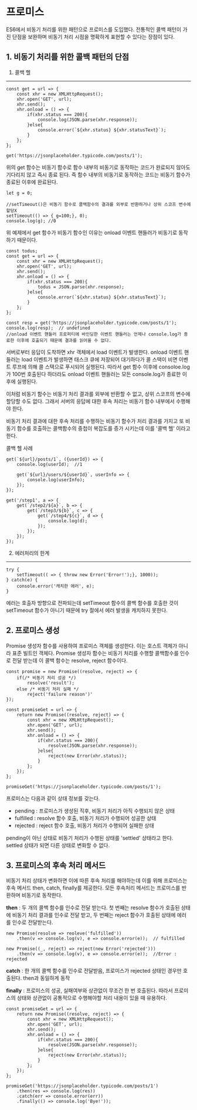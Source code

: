 # 프로미스
ES6에서 비동기 처리를 위한 패턴으로 프로미스를 도입했다. 전통적인 콜백 패턴이 가진 단점을 보완하며 비동기 처리 시점을 명확하게 표현할 수 있다는 장점이 있다.
## 1. 비동기 처리를 위한 콜백 패턴의 단점
1) 콜백 헬
___

    const get = url => {
        const xhr = new XMLHttpRequest();
        xhr.open('GET', url);  
        xhr.send();
        xhr.onload = () => {
            if(xhr.status === 200){
                console.log(JSON.parse(xhr.response));
            }else{
                console.error(`${xhr.status} ${xhr.statusText}`);
            }
        };
    };

    get('https://jsonplaceholder.typicode.com/posts/1');

위의 get 함수는 비동기 함수로 함수 내부의 비동기로 동작하는 코드가 완료되지 않아도 기다리지 않고 즉시 종료 된다. 즉 함수 내부의 비동기로 동작하는 코드는 비동기 함수가 종료된 이후에 완료된다.

    let g = 0;

    //setTimeout()은 비동기 함수로 콜백함수의 결과를 외부로 반환하거나 상위 스코프 변수에 할당X
    setTimeout(() => { g=100;}, 0);
    console.log(g); //0

위 예제에서 get 함수가 비동기 함수인 이유는 onload 이벤트 핸들러가 비동기로 동작하기 때문이다.

    const todus;
    const get = url => {
        const xhr = new XMLHttpRequest();
        xhr.open('GET', url);  
        xhr.send();
        xhr.onload = () => {
            if(xhr.status === 200){
                todus = JSON.parse(xhr.response);
            }else{
                console.error(`${xhr.status} ${xhr.statusText}`);
            }
        };
    };

    const resp = get('https://jsonplaceholder.typicode.com/posts/1');
    console.log(resp);  // undefined
    //onload 이벤트 핸들러 프로퍼티에 바인딩한 이벤트 핸들러는 언제나 console.log가 종료한 이후에 호출되기 때문에 결과를 읽어올 수 없다.

서버로부터 응답이 도착하면 xhr 객체에서 load 이벤트가 발생한다. onload 이벤트 핸들러는 load 이벤트가 발생하면 태스크 큐에 저장되어 대기하다가 콜 스택이 비면 이벤트 루프에 의해 콜 스택으로 푸시되어 실행된다. 따라서 get 함수 이후에 consoloe.log가 100번 호출된다 하더라도 onload 이벤트 핸들러는 모든 console.log가 종료한 이후에 실행된다.

이처럼 비동기 함수는 비동기 처리 결과를 외부에 반환할 수 없고, 상위 스코프의 변수에 할당할 수도 없다. 그래서 서버의 응답에 대한 후속 처리는 비동기 함수 내부에서 수행해야 한다.

비동기 처리 결과에 대한 후속 처리를 수행하는 비동기 함수가 처리 결과를 가지고 또 비동기 함수를 호출하는 콜백함수의 중첩이 복잡도를 증가 시키는데 이를 '콜백 헬' 이라고 한다.

콜백 헬 사례

    get(`${url}/posts/1`, ({userId}) => {
        console.log(userId);  //1

        get(`${url}/users/${userId}`, userInfo => {
            console.log(userInfo);
        });
    });

    get('/step1', a => {
        get(`/step2/${a}`, b => {
            get(`/step3/${b}`, c => {
                get(`/step4/${c}`, d => {
                    console.log(d);
                });
            });
        });
    });

2) 에러처리의 한계
___

    try {
        setTimeout(( => { throw new Error('Error!');}, 1000));
    } catch(e) {
        console.error('캐치한 에러', e);
    }

에러는 호출자 방향으로 전파되는데 setTimeout 함수의 콜백 함수를 호출한 것이 setTimeout 함수가 아니기 때문에 try 절에서 에러 발생을 캐치하지 못한다.

## 2. 프로미스 생성
Promise 생성자 함수를 사용하여 프로미스 객체를 생성한다. 이는 호스트 객체가 아니라 표준 빌트인 객체다. Promise 생성자 함수는 비동기 처리를 수행할 콜백함수를 인수로 전달 받는데 이 콜백 함수는 resolve, reject 함수이다.

    const promise = new Promise((resolve, reject) => {
        if(/* 비동기 처리 성공 */)
            resolve('result');
        else /* 비동기 처리 실패 */
            reject('failure reason')'
    });

    const promiseGet = url => {
        return new Promise((resolve, reject) => {
            const xhr = new XMLHttpRequest();
            xhr.open('GET', url);  
            xhr.send();
            xhr.onload = () => {
                if(xhr.status === 200){
                    resolve(JSON.parse(xhr.response));
                }else{
                    reject(new Error(xhr.status));
                }
            };
        });
    };

    promiseGet('https://jsonplaceholder.typicode.com/posts/1');

프로미스는 다음과 같이 상태 정보를 갖는다.
* pending : 프로미스가 생성된 직후, 비동기 처리가 아직 수행되지 않은 상태
* fulfilled : resolve 함수 호출, 비동기 처리가 수행되어 성공한 상태
* rejected : reject 함수 호출, 비동기 처리가 수행되어 실패한 상태

pending이 아닌 상태로 비동기 처리가 수행된 상태를 'settled' 상태라고 한다. settled 상태가 되면 다른 상태로 변화할 수 없다.

## 3. 프로미스의 후속 처리 메서드
비동기 처리 상태가 변화하면 이에 따른 후속 처리를 해야하는데 이를 위해 프로미스는 후속 메서드 then, catch, finally를 제공한다. 모든 후속처리 메서드는 프로미스를 반환하며 비동기로 동작한다.

__then__ : 두 개의 콜백 함수를 인수로 전달 받는다. 첫 번째는 resolve 함수가 호출된 상태에 비동기 처리 결과를 인수로 전달 받고, 두 번째는 reject 함수가 호출된 상태에 에러를 인수로 전달받는다.

    new Promise(resolve => reoleve('fulfilled'))
        .then(v => console.log(v), e => console.error(e));  // fulfilled

    new Promise((_, reject) => reject(new Error('rejected')))
        .then(v => console.log(v), e => console.error(e));  //Error : rejected

__catch__ : 한 개의 콜백 함수를 인수로 전달받음, 프로미스가 rejected 상태인 경우만 호출된다. then과 동일하게 동작

__finally__ : 프로미스의 성공, 실패여부와 상관없이 무조건 한 번 호출된다. 따라서 프로미스의 상태와 상관없이 공통적으로 수행해야할 처리 내용이 있을 때 유용하다.

    const promiseGet = url => {
        return new Promise((resolve, reject) => {
            const xhr = new XMLHttpRequest();
            xhr.open('GET', url);  
            xhr.send();
            xhr.onload = () => {
                if(xhr.status === 200){
                    resolve(JSON.parse(xhr.response));
                }else{
                    reject(new Error(xhr.status));
                }
            };
        });
    };

    promiseGet('https://jsonplaceholder.typicode.com/posts/1')
        .then(res => console.log(res))
        .catch(err => console.error(err))
        .finally(() => console.log('Bye!'));


